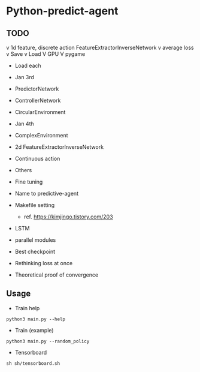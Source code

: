 # Python-predict-agent

## TODO
  v 1d feature, discrete action FeatureExtractorInverseNetwork
  v average loss
  v Save
  v Load
  V GPU
  V pygame
  - Load each
  
  - Jan 3rd
  - PredictorNetwork
  - ControllerNetwork
  - CircularEnvironment

  - Jan 4th
  - ComplexEnvironment
  - 2d FeatureExtractorInverseNetwork
  - Continuous action

  - Others
  - Fine tuning
  - Name to predictive-agent
  - Makefile setting
    - ref. https://kimjingo.tistory.com/203
  - LSTM
  - parallel modules
  - Best checkpoint
  - Rethinking loss at once
  - Theoretical proof of convergence

## Usage
- Train help
```
python3 main.py --help
```

- Train (example)
```
python3 main.py --random_policy
```

- Tensorboard
```
sh sh/tensorboard.sh
```